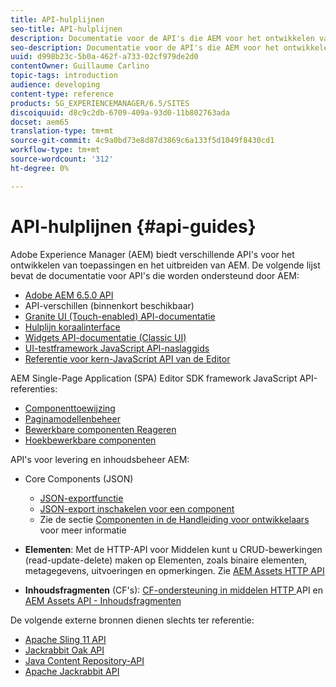 ```yaml
---
title: API-hulplijnen
seo-title: API-hulplijnen
description: Documentatie voor de API's die AEM voor het ontwikkelen van toepassingen
seo-description: Documentatie voor de API's die AEM voor het ontwikkelen van toepassingen
uuid: d998b23c-5b0a-462f-a733-02cf979de2d0
contentOwner: Guillaume Carlino
topic-tags: introduction
audience: developing
content-type: reference
products: SG_EXPERIENCEMANAGER/6.5/SITES
discoiquuid: d8c9c2db-6709-409a-93d0-11b802763ada
docset: aem65
translation-type: tm+mt
source-git-commit: 4c9a0bd73e8d87d3869c6a133f5d1049f8430cd1
workflow-type: tm+mt
source-wordcount: '312'
ht-degree: 0%

---
```



# API-hulplijnen {#api-guides}

Adobe Experience Manager (AEM) biedt verschillende API&#39;s voor het ontwikkelen van toepassingen en het uitbreiden van AEM. De volgende lijst bevat de documentatie voor API&#39;s die worden ondersteund door AEM:

* [Adobe AEM 6.5.0 API](https://helpx.adobe.com/experience-manager/6-5/sites/developing/using/reference-materials/javadoc/index.html)
* API-verschillen (binnenkort beschikbaar)
* [Granite UI (Touch-enabled) API-documentatie](https://helpx.adobe.com/experience-manager/6-5/sites/developing/using/reference-materials/granite-ui/api/index.html)
* [Hulplijn koraalinterface](https://helpx.adobe.com/experience-manager/6-5/sites/developing/using/reference-materials/coral-ui/coralui3/index.html)
* [Widgets API-documentatie (Classic UI)](https://helpx.adobe.com/experience-manager/6-5/sites/developing/using/reference-materials/widgets-api/index.html)
* [UI-testframework JavaScript API-naslaggids](https://helpx.adobe.com/experience-manager/6-5/sites/developing/using/reference-materials/test-api/index.html)
* [Referentie voor kern-JavaScript API van de Editor](https://helpx.adobe.com/experience-manager/6-5/sites/developing/using/reference-materials/jsdoc/ui-touch/editor-core/index.html)

AEM Single-Page Application (SPA) Editor SDK framework JavaScript API-referenties:

* [Componenttoewijzing](https://www.npmjs.com/package/@adobe/aem-spa-component-mapping)
* [Paginamodellenbeheer](https://www.npmjs.com/package/@adobe/aem-spa-page-model-manager)
* [Bewerkbare componenten Reageren](https://www.npmjs.com/package/@adobe/aem-react-editable-components)
* [Hoekbewerkbare componenten](https://www.npmjs.com/package/@adobe/aem-angular-editable-components)

API&#39;s voor levering en inhoudsbeheer AEM:

* Core Components (JSON)

   * [JSON-exportfunctie](/help/sites-developing/json-exporter.md)
   * [JSON-export inschakelen voor een component](/help/sites-developing/json-exporter-components.md)
   * Zie de sectie [Componenten in de Handleiding voor ontwikkelaars](https://helpx.adobe.com/experience-manager/6-5/sites/developing/user-guide.html?topic=/experience-manager/6-4/sites/developing/morehelp/components.ug.js) voor meer informatie

* **Elementen**: Met de HTTP-API voor Middelen kunt u CRUD-bewerkingen (read-update-delete) maken op Elementen, zoals binaire elementen, metagegevens, uitvoeringen en opmerkingen. Zie [AEM Assets HTTP API](/help/assets/mac-api-assets.md)

* **Inhoudsfragmenten**  (CF&#39;s):  [CF-ondersteuning in middelen HTTP ](/help/assets/assets-api-content-fragments.md) API en  [AEM Assets API - Inhoudsfragmenten](https://helpx.adobe.com/experience-manager/6-5/sites/developing/using/reference-materials/assets-api-content-fragments/index.html)

De volgende externe bronnen dienen slechts ter referentie:

* [Apache Sling 11 API](https://sling.apache.org/apidocs/sling11/)
* [Jackrabbit Oak API](https://jackrabbit.apache.org/oak/docs/oak_api/overview.html)
* [Java Content Repository-API](https://docs.adobe.com/docs/en/spec/javax.jcr/javadocs/jcr-2.0/index.html)
* [Apache Jackrabbit API](https://jackrabbit.apache.org/api)
